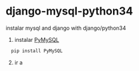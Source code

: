 # django-mysql-python34
instalar mysql and django with django/python34

1. instalar [PyMySQL](https://github.com/PyMySQL/PyMySQL/)
```js
  pip install PyMySQL
```
2. ir a 
